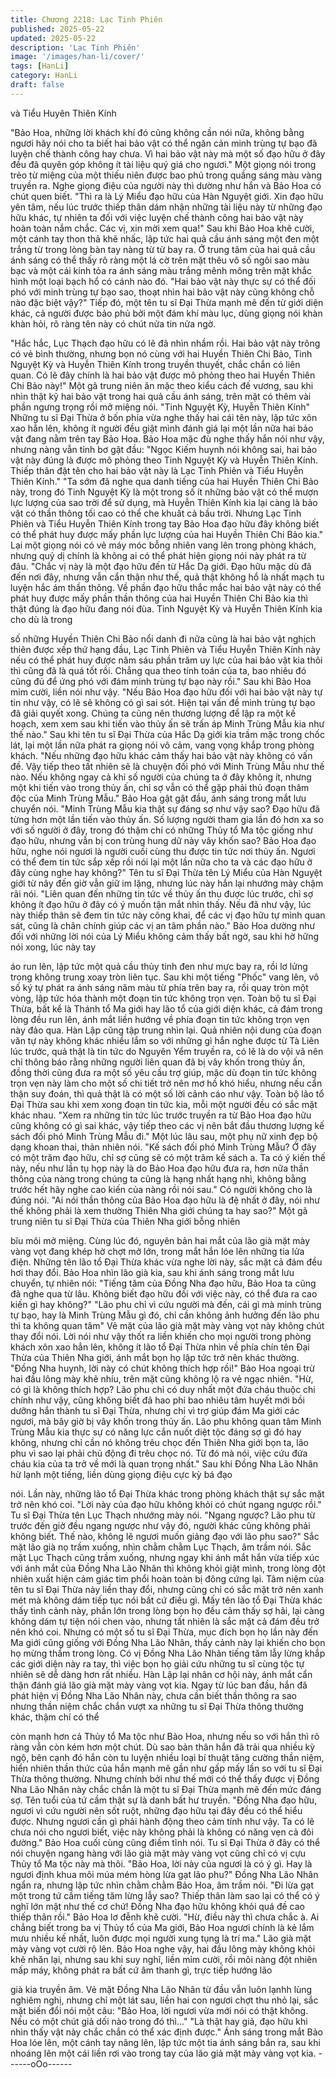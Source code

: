 ```yaml
---
title: Chương 2218: Lạc Tinh Phiên
published: 2025-05-22
updated: 2025-05-22
description: 'Lạc Tinh Phiên'
image: '/images/han-li/cover/'
tags: [HanLi]
category: HanLi
draft: false
---
```


và Tiểu Huyên Thiên Kính

"Bảo Hoa, những lời khách khí đó cũng không cần nói nữa, không
bằng ngươi hãy nói cho ta biết hai bảo vật có thể ngăn cản minh
trùng tự bạo đã luyện chế thành công hay chưa. Vì hai bảo vật
này mà một số đạo hữu ở đây đều đã quyên góp không ít tài liệu
quý giá cho ngươi." Một giọng nói trong trẻo từ miệng của một
thiếu niên được bao phủ trong quầng sáng màu vàng truyền ra.
Nghe giọng điệu của người này thì dường như hắn và Bảo Hoa
có chút quen biết.
"Thì ra là Lý Miểu đạo hữu của Hàn Nguyệt giới. Xin đạo hữu yên
tâm, nếu lúc trước thiếp thân dám nhận những tài liệu này từ
những đạo hữu khác, tự nhiên ta đối với việc luyện chế thành
công hai bảo vật này hoàn toàn nắm chắc. Các vị, xin mời xem
qua!"
Sau khi Bảo Hoa khẽ cười, một cánh tay thon thả khẽ nhấc, lập
tức hai quả cầu ánh sáng một đen một trắng từ trong lòng bàn tay
nàng từ từ bay ra.
Ở trung tâm của hai quả cầu ánh sáng có thể thấy rõ ràng một lá
cờ trên mặt thêu vô số ngôi sao màu bạc và một cái kính tỏa ra
ánh sáng màu trắng mênh mông trên mặt khắc hình một loại bạch
hổ có cánh nào đó.
"Hai bảo vật này thực sự có thể đối phó với minh trùng tự bạo
sao, thoạt nhìn hai bảo vật này cũng không chỗ nào đặc biệt
vậy?" Tiếp đó, một tên tu sĩ Đại Thừa mạnh mẽ đến từ giới diện
khác, cả người được bảo phủ bởi một đám khí màu lục, dùng
giọng nói khàn khàn hỏi, rõ ràng tên này có chút nửa tin nửa ngờ.

"Hắc hắc, Lục Thạch đạo hữu có lẽ đã nhìn nhầm rồi. Hai bảo vật
này trông có vẻ bình thường, nhưng bọn nó cùng với hai Huyền
Thiên Chi Bảo, Tinh Nguyệt Kỳ và Huyễn Thiên Kính trong truyền
thuyết, chắc chắn có liên quan. Có lẽ đây chính là hai bảo vật
được mô phỏng theo hai Huyền Thiên Chi Bảo này!" Một gã trung
niên ăn mặc theo kiểu cách đế vương, sau khi nhìn thật kỹ hai
bảo vật trong hai quả cầu ánh sáng, trên mặt có thêm vài phần
ngưng trọng rồi mở miệng nói.
"Tinh Nguyệt Kỳ, Huyễn Thiên Kính"
Những tu sĩ Đại Thừa ở bốn phía vừa nghe thấy hai cái tên này,
lập tức xôn xao hẳn lên, không ít người đều giật mình đánh giá lại
một lần nữa hai bảo vật đang nằm trên tay Bảo Hoa.
Bảo Hoa mặc đù nghe thấy hắn nói như vậy, nhưng nàng vẫn tỉnh
bơ gật đầu:
"Ngọc Kiếm huynh nói không sai, hai bảo vật này đúng là được
mô phỏng theo Tinh Nguyệt Kỳ và Huyễn Thiên Kính. Thiếp thân
đặt tên cho hai bảo vật này là Lạc Tinh Phiên và Tiểu Huyễn
Thiên Kính."
"Ta sớm đã nghe qua danh tiếng của hai Huyền Thiên Chi Bảo
này, trong đó Tinh Nguyệt Kỳ là một trong số ít những bảo vật có
thể mượn lực lượng của sao trời để sử dụng, mà Huyễn Thiên
Kính kia lại càng là bảo vật có thần thông tối cao có thể che khuất
cả bầu trời. Nhưng Lạc Tinh Phiên và Tiểu Huyễn Thiên Kính
trong tay Bảo Hoa đạo hữu đây không biết có thể phát huy được
mấy phần lực lượng của hai Huyền Thiên Chi Bảo kia." Lại một
giọng nói có vẻ máy móc bỗng nhiên vang lên trong phòng khách,
nhưng quỷ dị chính là không ai có thể phát hiện giọng nói này
phát ra từ đâu.
"Chắc vị này là một đạo hữu đến từ Hắc Dạ giới. Đạo hữu mặc dù
đã đến nơi đây, nhưng vẫn cẩn thận như thế, quả thật không hổ là
nhất mạch tu luyện hắc ám thần thông. Về phần đạo hữu thắc
mắc hai bảo vật này có thể phát huy được mấy phần thần thông
của hai Huyền Thiên Chi Bảo kia thì thật đúng là đạo hữu đang
nói đùa. Tinh Nguyệt Kỳ và Huyễn Thiên Kính kia cho dù là trong

số những Huyền Thiên Chi Bảo nổi danh đi nữa cũng là hai bảo
vật nghịch thiên được xếp thứ hạng đầu, Lạc Tinh Phiên và Tiểu
Huyễn Thiên Kính này nếu có thể phát huy được năm sáu phần
trăm uy lực của hai bảo vật kia thôi thì cũng đã là quá tốt rồi.
Chẳng qua theo tính toán của ta, bao nhiêu đó cũng đủ để ứng
phó với đám minh trùng tự bạo này rồi." Sau khi Bảo Hoa mỉm
cười, liền nói như vậy.
"Nếu Bảo Hoa đạo hữu đối với hai bảo vật này tự tin như vậy, có
lẽ sẽ không có gì sai sót. Hiện tại vấn đề minh trùng tự bạo đã giải
quyết xong. Chúng ta cũng nên thương lượng để lập ra một kế
hoạch, xem xem sau khi tiến vào thủy ấn sẽ trấn áp Minh Trùng
Mẫu kia như thế nào." Sau khi tên tu sĩ Đại Thừa của Hắc Dạ giới
kia trầm mặc trong chốc lát, lại một lần nữa phát ra giọng nói vô
cảm, vang vọng khắp trong phòng khách.
"Nếu những đạo hữu khác cảm thấy hai bảo vật này không có vấn
đề. Vậy tiếp theo tất nhiên sẽ là chuyện đối phó với Minh Trùng
Mẫu như thế nào. Nếu không ngay cả khi số người của chúng ta ở
đây không ít, nhưng một khi tiến vào trong thủy ấn, chỉ sợ vẫn có
thể gặp phải thủ đoạn thâm độc của Minh Trùng Mẫu." Bảo Hoa
gật gật đầu, ánh sáng trong mắt lưu chuyển nói.
"Minh Trùng Mẫu kia thật sự đáng sợ như vậy sao? Đạo hữu đã
từng hơn một lần tiến vào thủy ấn. Số lượng người tham gia lần
đó hơn xa so với số người ở đây, trong đó thậm chí có những
Thủy tổ Ma tộc giống như đạo hữu, nhưng vẫn bị con trùng hung
dữ này vây khốn sao? Bảo Hoa đạo hữu, nghe nói ngươi là người
cuối cùng thu được tin tức nơi thủy ấn. Ngươi có thể đem tin tức
sắp xếp rồi nói lại một lần nữa cho ta và các đạo hữu ở đây cùng
nghe hay không?" Tên tu sĩ Đại Thừa tên Lý Miểu của Hàn
Nguyệt giới từ nãy đến giờ vẫn giữ im lặng, nhưng lúc này hắn lại
nhướng mày chậm rãi nói.
"Liên quan đến những tin tức về thủy ấn thu được lúc trước, chỉ sợ
không ít đạo hữu ở đây có ý muốn tận mắt nhìn thấy. Nếu đã như
vậy, lúc này thiếp thân sẽ đem tin tức này công khai, để các vị đạo
hữu tự mình quan sát, cũng là chân chính giúp các vị an tâm phần
nào." Bảo Hoa dường như đối với những lời nói của Lý Miểu
không cảm thấy bất ngờ, sau khi hờ hững nói xong, lúc này tay

áo run lên, lập tức một quả cầu thủy tinh đen như mực bay ra, rồi
lơ lửng trong không trung xoay tròn liên tục.
Sau khi một tiếng "Phốc" vang lên, vô số ký tự phát ra ánh sáng
năm màu từ phía trên bay ra, rồi quay tròn một vòng, lập tức hóa
thành một đoạn tin tức không trọn vẹn.
Toàn bộ tu sĩ Đại Thừa, bất kể là Thánh tổ Ma giới hay lão tổ của
giới diện khác, cả đám trong lòng đều run lên, ánh mắt liền hướng
về phía đoạn tin tức không trọn vẹn này đảo qua.
Hàn Lập cũng tập trung nhìn lại.
Quả nhiên nội dung của đoạn văn tự này không khác nhiều lắm
so với những gì hắn nghe được từ Tà Liên lúc trước, quả thật là
tin tức do Nguyên Yểm truyền ra, có lẽ là do vội vã nên chỉ thông
báo rằng những người liên quan đã bị vây khốn trong thủy ấn,
đồng thời cũng đưa ra một số yêu cầu trợ giúp, mặc dù đoạn tin
tức không trọn vẹn này làm cho một số chi tiết trở nên mơ hồ khó
hiểu, nhưng nếu cẩn thận suy đoán, thì quả thật là có một số lời
cảnh cáo như vậy.
Toàn bộ lão tổ Đại Thừa sau khi xem xong đoạn tin tức kia, mỗi
một người đều có sắc mặt khác nhau.
"Xem ra những tin tức lúc trước truyền ra từ Bảo Hoa đạo hữu
cũng không có gì sai khác, vậy tiếp theo các vị nên bắt đầu
thương lượng kế sách đối phó Minh Trùng Mẫu đi." Một lúc lâu
sau, một phụ nữ xinh đẹp bộ dạng khoan thai, thản nhiên nói.
"Kế sách đối phó Minh Trùng Mẫu? Ở đây có một trăm đạo hữu,
chỉ sợ cũng sẽ có một trăm kế sách a. Ta có ý kiến thế này, nếu
như lần tụ họp này là do Bảo Hoa đạo hữu đưa ra, hơn nữa thần
thông của nàng trong chúng ta cũng là hạng nhất hạng nhì, không
bằng trước hết hãy nghe cao kiến của nàng rồi nói sau." Có người
không cho là đúng nói.
"Ai nói thần thông của Bảo Hoa đạo hữu là đệ nhất ở đây, nói như
thế không phải là xem thường Thiên Nha giới chúng ta hay sao?"
Một gã trung niên tu sĩ Đại Thừa của Thiên Nha giới bỗng nhiên

bĩu môi mở miệng.
Cùng lúc đó, nguyên bản hai mắt của lão già mặt mày vàng vọt
đang khép hờ chợt mở lớn, trong mắt hắn lóe lên những tia lửa
điện.
Những tên lão tổ Đại Thừa khác vừa nghe lời này, sắc mặt cả
đám đều hơi thay đổi.
Bảo Hoa nhìn lão già kia, sau khi ánh sáng trong mắt lưu chuyển,
tự nhiên nói:
"Tiếng tăm của Đồng Nha đạo hữu, Bảo Hoa ta cũng đã nghe qua
từ lâu. Không biết đạo hữu đối với việc này, có thể đưa ra cao
kiến gì hay không?"
"Lão phu chỉ vì cứu người mà đến, cái gì mà minh trùng tự bạo,
hay là Minh Trùng Mẫu gì đó, chỉ cần không ảnh hưởng đến lão
phu thì ta không quan tâm" Vẻ mặt của lão già mặt mày vàng vọt
này không chút thay đổi nói.
Lời nói như vậy thốt ra liền khiến cho mọi người trong phòng
khách xôn xao hẳn lên, không ít lão tổ Đại Thừa nhìn về phía chín
tên Đại Thừa của Thiên Nha giới, ánh mắt bọn họ lập tức trở nên
khác thường.
"Đồng Nha huynh, lời này có chút không thích hợp rồi!" Bảo Hoa
ngoại trừ hai đầu lông mày khẽ nhíu, trên mặt cũng không lộ ra vẻ
ngạc nhiên.
"Hừ, có gì là không thích hợp? Lão phu chỉ có duy nhất một đứa
cháu thuộc chi chính như vậy, cũng không biết đã hao phí bao
nhiêu tâm huyết mới bồi dưỡng hắn thành tu sĩ Đại Thừa, nhưng
chỉ vì trợ giúp đám Ma giới các ngươi, mà bây giờ bị vây khốn
trong thủy ấn. Lão phu không quan tâm Minh Trùng Mẫu kia thực
sự có năng lực cắn nuốt diệt tộc đáng sợ gì đó hay không, nhưng
chỉ cần nó không trêu chọc đến Thiên Nha giới bọn ta, lão phu vì
sao lại phải chủ động đi trêu chọc nó. Từ đó mà nói, việc cứu đứa
cháu kia của ta trở về mới là quan trọng nhất." Sau khi Đồng Nha
Lão Nhân hừ lạnh một tiếng, liền dùng giọng điệu cực kỳ bá đạo

nói.
Lần này, những lão tổ Đại Thừa khác trong phòng khách thật sự
sắc mặt trở nên khó coi.
"Lời này của đạo hữu không khỏi có chút ngang ngược rồi." Tu sĩ
Đại Thừa tên Lục Thạch nhướng mày nói.
"Ngang ngược? Lão phu từ trước đến giờ đều ngang ngược như
vậy đó, người khác cũng không phải không biết. Thế nào, không
lẽ ngươi muốn giảng đạo với lão phu sao?" Sắc mặt lão già nọ
trầm xuống, nhìn chằm chằm Lục Thạch, âm trầm nói.
Sắc mặt Lục Thạch cũng trầm xuống, nhưng ngay khi ánh mắt
hắn vừa tiếp xúc với ánh mắt của Đồng Nha Lão Nhân thì không
khỏi giật mình, trong lòng đột nhiên xuất hiện cảm giác tim phổi
hoàn toàn bị đông cứng lại.
Tâm niệm của tên tu sĩ Đại Thừa này liền thay đổi, nhưng cũng
chỉ có sắc mặt trở nên xanh mét mà không dám tiếp tục nói bất
cứ điều gì.
Mấy tên lão tổ Đại Thừa khác thấy tình cảnh này, phần lớn trong
lòng bọn họ đều cảm thấy sợ hãi, lại càng không dám tự tiện nói
chen vào, nhưng tất nhiên là sắc mặt cả đám đều trở nên khó coi.
Nhưng có một số tu sĩ Đại Thừa, mục đích bọn họ lần này đến Ma
giới cũng giống với Đồng Nha Lão Nhân, thấy cảnh này lại khiến
cho bọn họ mừng thầm trong lòng.
Có vị Đồng Nha Lão Nhân tiếng tăm lẫy lừng khắp các giới diện
này ra tay, thì việc bọn họ giải cứu những tu sĩ cùng tộc tự nhiên
sẽ dễ dàng hơn rất nhiều.
Hàn Lập lại nhân cơ hội này, ánh mắt cẩn thận đánh giá lão già
mặt mày vàng vọt kia.
Ngay từ lúc ban đầu, hắn đã phát hiện vị Đồng Nha Lão Nhân
này, chưa cần biết thần thông ra sao nhưng thần niệm chắc chắn
vượt xa những tu sĩ Đại Thừa thông thường khác, thậm chí có thể

còn mạnh hơn cả Thủy tổ Ma tộc như Bảo Hoa, nhưng nếu so với
hắn thì rõ ràng vẫn còn kém hơn một chút.
Dù sao bản thân hắn đã trải qua nhiều kỳ ngộ, bên cạnh đó hắn
còn tu luyện nhiều loại bí thuật tăng cường thần niệm, hiển nhiên
thần thức của hắn mạnh mẽ gần như gấp mấy lần so với tu sĩ Đại
Thừa thông thường.
Nhưng chính bởi như thế mới có thể thấy được vị Đồng Nha Lão
Nhân này chắc chắn là một tu sĩ Đại Thừa mạnh mẽ đến mức
đáng sợ.
Tên tuổi của tứ cầm thật sự là danh bất hư truyền.
"Đồng Nha đạo hữu, ngươi vì cứu người nên sốt ruột, những đạo
hữu tại đây đều có thể hiểu được. Nhưng ngươi cần gì phải hành
động theo cảm tính như vậy. Ta có lẽ chưa nói cho ngươi biết,
việc này không phải là không có năng vẹn cả đôi đường." Bảo
Hoa cuối cùng cũng điềm tĩnh nói.
Tu sĩ Đại Thừa ở đây có thể nói chuyện ngang hàng với lão già
mặt mày vàng vọt cũng chỉ có vị cựu Thủy tổ Ma tộc này mà thôi.
"Bảo Hoa, lời này của ngươi là có ý gì. Hay là ngươi định khua
môi múa mém hòng lừa gạt lão phu?" Đồng Nha Lão Nhân ngẩn
ra, nhưng lập tức nhìn chằm chằm Bảo Hoa, âm trầm nói.
"Đi lừa gạt một trong tứ cầm tiếng tăm lừng lẫy sao? Thiếp thân
làm sao lại có thể có ý nghĩ lớn mật như thế cơ chứ! Đồng Nha
đạo hữu không khỏi quá đề cao thiếp thân rồi." Bảo Hoa lơ đễnh
khẽ cười.
"Hừ, điều này thì chưa chắc à. Ai chẳng biết trong ba vị Thủy tổ
của Ma giới, Bảo Hoa ngươi chính là kẻ lắm mưu nhiều kế nhất,
luôn được mọi người xung tụng là trí ma." Lão già mặt mày vàng
vọt cười rộ lên.
Bảo Hoa nghe vậy, hai đầu lông mày không khỏi khẽ nhăn lại,
nhưng sau khi suy nghĩ, liền mỉm cười, rồi môi nàng đột nhiên
mấp máy, không phát ra bất cứ âm thanh gì, trực tiếp hướng lão

già kia truyền âm.
Vẻ mặt Đồng Nha Lão Nhân từ đầu vẫn luôn lạnhh lùng nghiêm
nghị, nhưng chỉ một lát sau, liền hai con ngươi chợt thu nhỏ lại,
sắc mặt biến đổi nói một câu:
"Bảo Hoa, lời ngươi vừa mới nói có thật không. Nếu có một chút
giả dối nào trong đó thì..."
"Là thật hay giả, đạo hữu khi nhìn thấy vật này chắc chắn có thể
xác định được." Ánh sáng trong mắt Bảo Hoa lóe lên, một cánh
tay nâng lên, lập tức một tia ánh sáng bắn ra, sau khi nhoáng lên
một cái liền rơi vào trong tay của lão giả mặt mày vàng vọt kia.
------oOo------

